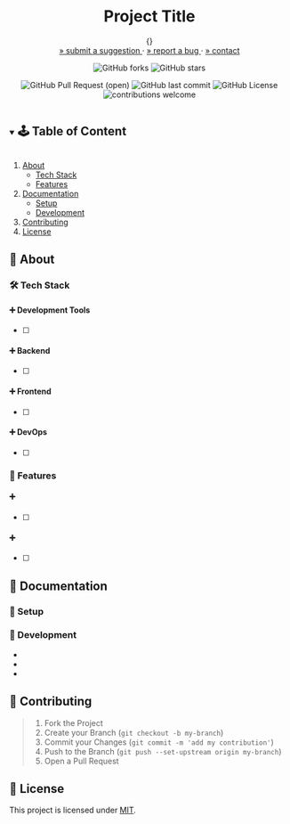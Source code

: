 <!-- PROJECT SUMMARY -->
<div align="center">
  <h1 align="center">Project Title</h1>

  <p align="center">
    {}
    <br>
    <a href="https://github.com/github_username/repo_name/issues">» submit a suggestion </a>
    ·
    <a href="https://github.com/github_username/repo_name/issues">» report a bug </a>
    ·
    <a href="https://github.com/github_username/repo_name">» contact </a>
  </p>

  <div align="center">

![GitHub forks](https://img.shields.io/github/forks/github_username/repo-name?style=social) ![GitHub stars](https://img.shields.io/github/stars/github_username/repo-name?style=social)

<!-- [![CI](https://github.com/org-name/repo-name/actions/workflows/file-name.yml/badge.svg)](https://github.com/KnowPlay/org-name/repo-name/actions/workflows/file-name.yml) -->

![GitHub Pull Request (open)](https://img.shields.io/github/issues-pr/github_username/repo-name?color=blue) ![GitHub last commit](https://img.shields.io/github/last-commit/github_username/repo-name?color=pink) ![GitHub License](https://img.shields.io/github/license/github_username/repo-name?color=green) ![contributions welcome](https://img.shields.io/badge/contributions-welcome-purple.svg?style=flat)

  </div>
</div>

<!-- TABLE OF CONTENT -->
<details open="open">
  <summary><h2 style="display: inline-block">🕹 Table of Content</h2></summary>
  <ol>
    <li>
      <a href="#🌻-about">About</a>
      <ul>
        <li><a href="#🔧-tech-stack">Tech Stack</a></li>
        <li><a href="#🍄-features">Features</a></li>
      </ul>
    </li>
    <li>
      <a href="#🌵-documentation">Documentation</a>
      <ul>
        <li><a href="#🍯-setup">Setup</a></li>
        <li><a href="#🍎-development">Development</a></li>
      </ul>
    </li>
    <li><a href="#🌾-contributing">Contributing</a></li>
    <li><a href="#📜-license">License</a></li>
  </ol>
</details>

<!-- ABOUT -->
## :sunflower: About
<!-- Add your project description here -->

### :hammer_and_wrench: Tech Stack

#### :heavy_plus_sign: Development Tools

- [ ] 

#### :heavy_plus_sign: Backend

- [ ] 

#### :heavy_plus_sign: Frontend

- [ ] 

#### :heavy_plus_sign: DevOps

- [ ] 

### :mushroom: Features

#### :heavy_plus_sign: 

- [ ]

#### :heavy_plus_sign: 

- [ ] 

<!-- CONTENT -->
## :cactus: Documentation

### :honey_pot: Setup
<!-- Add setup instructions here -->

### :apple: Development
<!-- Add development details here -->
* []()
* []()
* []()

<!-- CONTRIBUTING -->
## :ear_of_rice: Contributing
<!-- Add contribution guidelines here -->
> 1. Fork the Project
> 2. Create your Branch (`git checkout -b my-branch`)
> 3. Commit your Changes (`git commit -m 'add my contribution'`)
> 4. Push to the Branch (`git push --set-upstream origin my-branch`)
> 5. Open a Pull Request


<!-- LICENSE -->
## :pencil: License
<!-- Add license information here -->
This project is licensed under [MIT](https://opensource.org/licenses).

<!-- ACKNOWLEDGEMENTS -->
<!-- ## Acknowledgements -->
